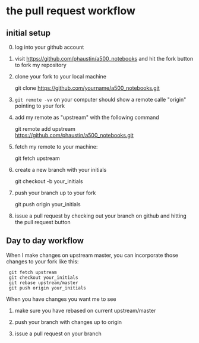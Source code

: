 # the pull request workflow

## initial setup

0) log into your github account

1) visit https://github.com/phaustin/a500_notebooks and hit the fork button to fork my repository

2) clone your fork to your local machine

    git clone https://github.com/yourname/a500_notebooks.git

3) `git remote -vv` on your computer should show a remote calle "origin" pointing to your fork

4) add my remote as "upstream" with the following command

     git remote add upstream https://github.com/phaustin/a500_notebooks.git

5) fetch my remote to your machine:

     git fetch upstream

6)  create a new branch with your initials

     git checkout -b your_initials

7)  push your branch up to your fork

     git push origin your_initials

8)  issue a pull request by checking out your branch on github and hitting the pull request button


## Day to day workflow

When I make changes on upstream master, you can incorporate those changes to your fork like this:

     git fetch upstream
     git checkout your_initials
     git rebase upstream/master
     git push origin your_initials

When you have changes you want me to see

1) make sure you have rebased on current upstream/master

2) push your branch with changes up to origin

3) issue a pull request on your branch


